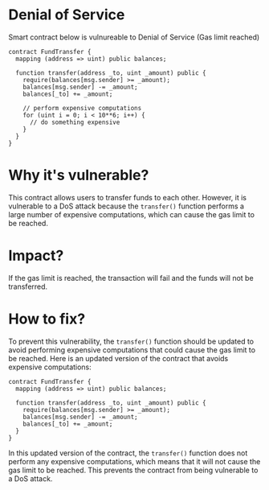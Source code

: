 # Denial of Service

Smart contract below is vulnureable to Denial of Service (Gas limit reached)

```solidity
contract FundTransfer {
  mapping (address => uint) public balances;

  function transfer(address _to, uint _amount) public {
    require(balances[msg.sender] >= _amount);
    balances[msg.sender] -= _amount;
    balances[_to] += _amount;

    // perform expensive computations
    for (uint i = 0; i < 10**6; i++) {
      // do something expensive
    }
  }
}
```

# Why it's vulnerable?
This contract allows users to transfer funds to each other. However, it is vulnerable to a DoS attack because the ```transfer()``` function performs a large number of expensive computations, which can cause the gas limit to be reached.

# Impact?
If the gas limit is reached, the transaction will fail and the funds will not be transferred.

# How to fix?
To prevent this vulnerability, the ```transfer()``` function should be updated to avoid performing expensive computations that could cause the gas limit to be reached. Here is an updated version of the contract that avoids expensive computations:

```solidity
contract FundTransfer {
  mapping (address => uint) public balances;

  function transfer(address _to, uint _amount) public {
    require(balances[msg.sender] >= _amount);
    balances[msg.sender] -= _amount;
    balances[_to] += _amount;
  }
}
```

In this updated version of the contract, the ```transfer()``` function does not perform any expensive computations, which means that it will not cause the gas limit to be reached. This prevents the contract from being vulnerable to a DoS attack.
